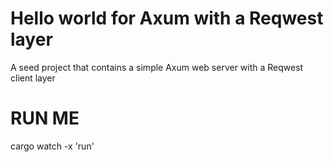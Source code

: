 # Hello world for Axum with a Reqwest layer
A seed project that contains a simple Axum web server with a Reqwest client layer

# RUN ME
cargo watch -x 'run'
